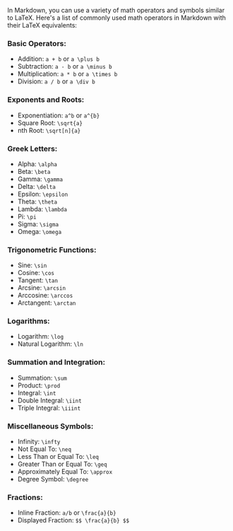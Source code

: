 In Markdown, you can use a variety of math operators and symbols similar to LaTeX. Here's a list of commonly used math operators in Markdown with their LaTeX equivalents:

### Basic Operators:

- Addition: `a + b` or `a \plus b`
- Subtraction: `a - b` or `a \minus b`
- Multiplication: `a * b` or `a \times b`
- Division: `a / b` or `a \div b`


### Exponents and Roots:

- Exponentiation: `a^b` or `a^{b}`
- Square Root: `\sqrt{a}`
- nth Root: `\sqrt[n]{a}`

### Greek Letters:

- Alpha: `\alpha`
- Beta: `\beta`
- Gamma: `\gamma`
- Delta: `\delta`
- Epsilon: `\epsilon`
- Theta: `\theta`
- Lambda: `\lambda`
- Pi: `\pi`
- Sigma: `\sigma`
- Omega: `\omega`

### Trigonometric Functions:

- Sine: `\sin`
- Cosine: `\cos`
- Tangent: `\tan`
- Arcsine: `\arcsin`
- Arccosine: `\arccos`
- Arctangent: `\arctan`

### Logarithms:

- Logarithm: `\log`
- Natural Logarithm: `\ln`

### Summation and Integration:

- Summation: `\sum`
- Product: `\prod`
- Integral: `\int`
- Double Integral: `\iint`
- Triple Integral: `\iiint`


### Miscellaneous Symbols:

- Infinity: `\infty`
- Not Equal To: `\neq`
- Less Than or Equal To: `\leq`
- Greater Than or Equal To: `\geq`
- Approximately Equal To: `\approx`
- Degree Symbol: `\degree`

### Fractions:

- Inline Fraction: `a/b` or `\frac{a}{b}`
- Displayed Fraction: `$$ \frac{a}{b} $$`
